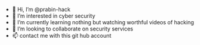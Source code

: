 - 👋 Hi, I’m @prabin-hack
- 👀 I’m interested in cyber security
- 🌱 I’m currently learning nothing but watching worthful videos of hacking
- 💞️ I’m looking to collaborate on security services 
- 📫 contact me with this git hub account 

<!---
prabin-hack/prabin-hack is a ✨ special ✨ repository because its `README.md` (this file) appears on your GitHub profile.
You can click the Preview link to take a look at your changes.
--->
